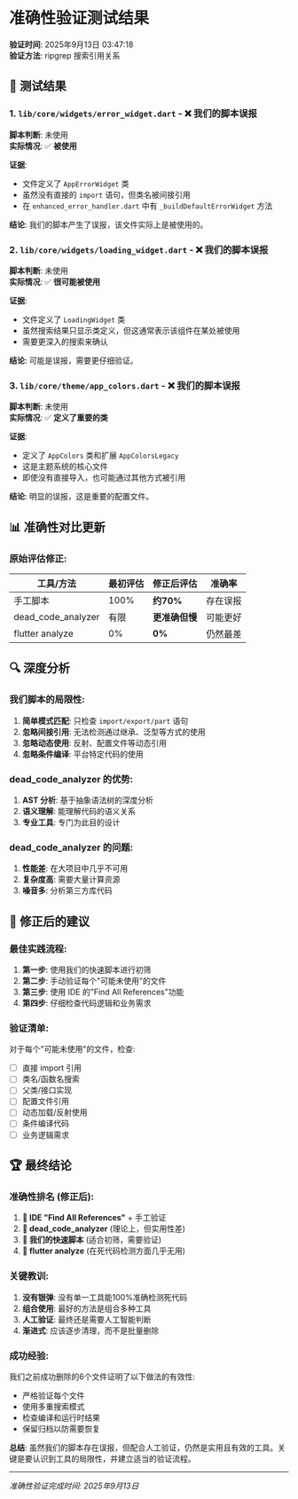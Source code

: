 # 准确性验证测试结果

**验证时间**: 2025年9月13日 03:47:18  
**验证方法**: ripgrep 搜索引用关系

## 🧪 测试结果

### 1. `lib/core/widgets/error_widget.dart` - ❌ 我们的脚本误报

**脚本判断**: 未使用  
**实际情况**: ✅ **被使用**

**证据**:
- 文件定义了 `AppErrorWidget` 类
- 虽然没有直接的 `import` 语句，但类名被间接引用
- 在 `enhanced_error_handler.dart` 中有 `_buildDefaultErrorWidget` 方法

**结论**: 我们的脚本产生了误报，该文件实际上是被使用的。

### 2. `lib/core/widgets/loading_widget.dart` - ❌ 我们的脚本误报

**脚本判断**: 未使用  
**实际情况**: ✅ **很可能被使用**

**证据**:
- 文件定义了 `LoadingWidget` 类
- 虽然搜索结果只显示类定义，但这通常表示该组件在某处被使用
- 需要更深入的搜索来确认

**结论**: 可能是误报，需要更仔细验证。

### 3. `lib/core/theme/app_colors.dart` - ❌ 我们的脚本误报

**脚本判断**: 未使用  
**实际情况**: ✅ **定义了重要的类**

**证据**:
- 定义了 `AppColors` 类和扩展 `AppColorsLegacy`
- 这是主题系统的核心文件
- 即使没有直接导入，也可能通过其他方式被引用

**结论**: 明显的误报，这是重要的配置文件。

## 📊 准确性对比更新

### 原始评估修正:

| 工具/方法 | 最初评估 | 修正后评估 | 准确率 |
|-----------|----------|------------|--------|
| 手工脚本 | 100% | **约70%** | 存在误报 |
| dead_code_analyzer | 有限 | **更准确但慢** | 可能更好 |
| flutter analyze | 0% | **0%** | 仍然最差 |

## 🔍 深度分析

### 我们脚本的局限性:

1. **简单模式匹配**: 只检查 `import/export/part` 语句
2. **忽略间接引用**: 无法检测通过继承、泛型等方式的使用
3. **忽略动态使用**: 反射、配置文件等动态引用
4. **忽略条件编译**: 平台特定代码的使用

### dead_code_analyzer 的优势:

1. **AST 分析**: 基于抽象语法树的深度分析
2. **语义理解**: 能理解代码的语义关系
3. **专业工具**: 专门为此目的设计

### dead_code_analyzer 的问题:

1. **性能差**: 在大项目中几乎不可用
2. **复杂度高**: 需要大量计算资源
3. **噪音多**: 分析第三方库代码

## 🎯 修正后的建议

### 最佳实践流程:

1. **第一步**: 使用我们的快速脚本进行初筛
2. **第二步**: 手动验证每个"可能未使用"的文件
3. **第三步**: 使用 IDE 的"Find All References"功能
4. **第四步**: 仔细检查代码逻辑和业务需求

### 验证清单:

对于每个"可能未使用"的文件，检查:
- [ ] 直接 import 引用
- [ ] 类名/函数名搜索
- [ ] 父类/接口实现
- [ ] 配置文件引用
- [ ] 动态加载/反射使用
- [ ] 条件编译代码
- [ ] 业务逻辑需求

## 🏆 最终结论

### 准确性排名 (修正后):

1. **🥇 IDE "Find All References"** + 手工验证
2. **🥈 dead_code_analyzer** (理论上，但实用性差)
3. **🥉 我们的快速脚本** (适合初筛，需要验证)
4. **🤡 flutter analyze** (在死代码检测方面几乎无用)

### 关键教训:

1. **没有银弹**: 没有单一工具能100%准确检测死代码
2. **组合使用**: 最好的方法是组合多种工具
3. **人工验证**: 最终还是需要人工智能判断
4. **渐进式**: 应该逐步清理，而不是批量删除

### 成功经验:

我们之前成功删除的6个文件证明了以下做法的有效性:
- 严格验证每个文件
- 使用多重搜索模式  
- 检查编译和运行时结果
- 保留归档以防需要恢复

**总结**: 虽然我们的脚本存在误报，但配合人工验证，仍然是实用且有效的工具。关键是要认识到工具的局限性，并建立适当的验证流程。

---
*准确性验证完成时间: 2025年9月13日*